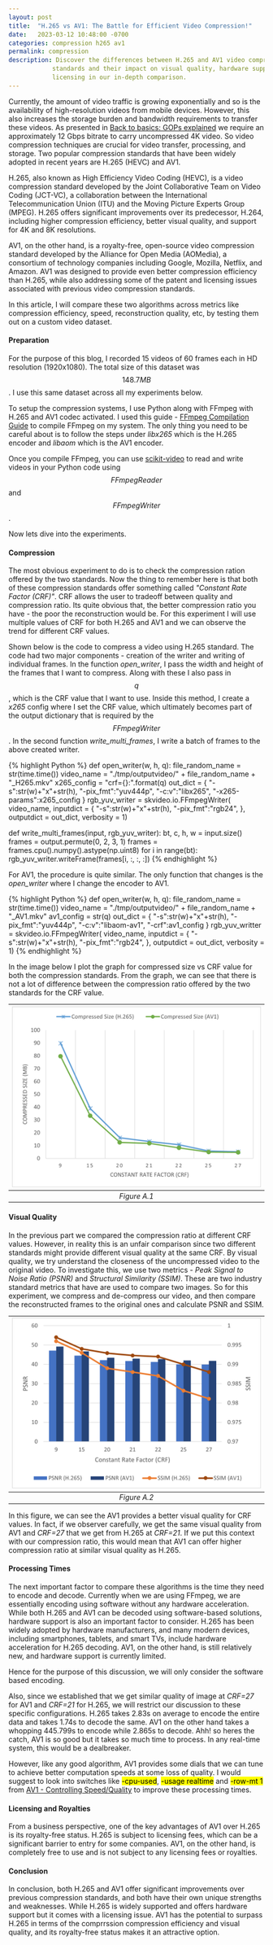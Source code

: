 ```yaml
---
layout: post
title:  "H.265 vs AV1: The Battle for Efficient Video Compression!"
date:   2023-03-12 10:48:00 -0700
categories: compression h265 av1
permalink: compression
description: Discover the differences between H.265 and AV1 video compression 
            standards and their impact on visual quality, hardware support, and 
            licensing in our in-depth comparison.
---
```

Currently, the amount of video traffic is growing exponentially and so is the 
availability of high-resolution videos from mobile devices. However, this also 
increases the storage burden and bandwidth requirements to transfer these 
videos. As presented in 
[Back to basics: GOPs explained](https://aws.amazon.com/blogs/media/part-1-back-to-basics-gops-explained/) 
we require an approximately 12 Gbps bitrate to carry uncompressed 4K video. So 
video compression techniques are crucial for video transfer, processing, and 
storage. Two popular compression standards that have been widely adopted in 
recent years are H.265 (HEVC) and AV1.

H.265, also known as High Efficiency Video Coding (HEVC), is a video compression 
standard developed by the Joint Collaborative Team on Video Coding (JCT-VC), a 
collaboration between the International Telecommunication Union (ITU) and the 
Moving Picture Experts Group (MPEG). H.265 offers significant improvements over 
its predecessor, H.264, including higher compression efficiency, better visual 
quality, and support for 4K and 8K resolutions.

AV1, on the other hand, is a royalty-free, open-source video compression 
standard developed by the Alliance for Open Media (AOMedia), a consortium of 
technology companies including Google, Mozilla, Netflix, and Amazon. AV1 was 
designed to provide even better compression efficiency than H.265, while also 
addressing some of the patent and licensing issues associated with previous 
video compression standards.

In this article, I will compare these two algorithms across metrics like 
compression efficiency, speed, reconstruction quality, etc, by testing 
them out on a custom video dataset.

#### Preparation

For the purpose of this blog, I recorded 15 videos of 60 frames each in HD 
resolution (1920x1080). The total size of this dataset was $$148.7MB$$. I use this
same dataset across all my experiments below.

To setup the compression systems, I use Python along with FFmpeg with H.265 
and AV1 codec activated. I used this guide - [FFmpeg Compilation Guide](https://trac.ffmpeg.org/wiki/CompilationGuide/Ubuntu)
to compile FFmpeg on my system. The only thing you need to be careful about is 
to follow the steps under *libx265* which is the H.265 encoder and *libaom* which
is the AV1 encoder. 

Once you compile FFmpeg, you can use [scikit-video](http://www.scikit-video.org/stable/io.html)
to read and write videos in your Python code using $$FFmpegReader$$ and $$FFmpegWriter$$.

Now lets dive into the experiments.

#### Compression

The most obvious experiment to do is to check the compression ration offered by
the two standards. Now the thing to remember here is that both of these
compression standards offer something called *"Constant Rate Factor (CRF)"*.
CRF allows the user to tradeoff between quality and compression ratio. Its quite
obvious that, the better compression ratio you have - the poor the reconstruction would
be. For this experiment I will use multiple values of CRF for both H.265 and AV1
and we can observe the trend for different CRF values.

Shown below is the code to compress a video using H.265 standard. The code had
two major components - creation of the writer and writing of individual frames.
In the function *open_writer*, I pass the width and height of the frames that I 
want to compress. Along with these I also pass in $$q$$, which is the CRF value
that I want to use. Inside this method, I create a *x265* config where I set the
CRF value, which ultimately becomes part of the output dictionary that is required 
by the $$FFmpegWriter$$. In the second function *write_multi_frames*, I write a
batch of frames to the above created writer.

<div class="overflow-table custom-highlight">
{% highlight Python %}
def open_writer(w, h, q):
    file_random_name = str(time.time())
    video_name = "./tmp/outputvideo/" + file_random_name + "_H265.mkv"
    x265_config = "crf={}:".format(q)
    out_dict = {
        "-s":str(w)+"x"+str(h),
        "-pix_fmt":"yuv444p",
        "-c:v":"libx265",
        "-x265-params":x265_config
    }
    rgb_yuv_writer = skvideo.io.FFmpegWriter(
        video_name,
        inputdict = {
            "-s":str(w)+"x"+str(h),
            "-pix_fmt":"rgb24",
        },
        outputdict = out_dict,
        verbosity = 1)

def write_multi_frames(input, rgb_yuv_writer):
    bt, c, h, w = input.size()
    frames = output.permute(0, 2, 3, 1)
    frames = frames.cpu().numpy().astype(np.uint8)
    for i in range(bt):
        rgb_yuv_writer.writeFrame(frames[i, :, :, :])
{% endhighlight %}
</div>

For AV1, the procedure is quite similar. The only function that changes is the
*open_writer* where I change the encoder to AV1.

<div class="overflow-table custom-highlight">
{% highlight Python %}
def open_writer(w, h, q):
    file_random_name = str(time.time())
    video_name = "./tmp/outputvideo/" + file_random_name + "_AV1.mkv"
    av1_config = str(q)
    out_dict = {
        "-s":str(w)+"x"+str(h),
        "-pix_fmt":"yuv444p",
        "-c:v":"libaom-av1", 
        "-crf":av1_config
    }
    rgb_yuv_writter = skvideo.io.FFmpegWriter(
        video_name,
        inputdict = {
            "-s":str(w)+"x"+str(h),
            "-pix_fmt":"rgb24",
        },
        outputdict = out_dict,
        verbosity = 1)
{% endhighlight %}
</div>

In the image below I plot the graph for compressed size vs CRF value for both 
the compression standards. From the graph, we can see that there is not a lot 
of difference between the compression ratio offered by the two standards for the CRF
value. 

| ![Compressed Size vs CRF](../assets/images/compression/compress_vs_crf.png "Figure A.1") | 
|:--:| 
| *Figure A.1* |

#### Visual Quality

In the previous part we compared the compression ratio at different CRF values.
However, in reality this is an unfair comparison since two different standards
might provide different visual quality at the same CRF. By visual quality,
we try understand the closeness of the uncompressed video to the original video.
To investigate this, we use two metrics - *Peak Signal to Noise Ratio (PSNR)* and
*Structural Similarity (SSIM)*. These are two industry standard metrics that have 
are used to compare two images. So for this experiment, we compress and de-compress
our video, and then compare the reconstructed frames to the original ones and calculate 
PSNR and SSIM.

| ![Image Quality vs CRF](../assets/images/compression/image_quality.png "Figure A.2") | 
|:--:| 
| *Figure A.2* |

In this figure, we can see the AV1 provides a better visual quality for CRF values.
In fact, if we observer carefully, we get the same visual quality from AV1 and *CRF=27*
that we get from H.265 at *CRF=21*. If we put this context with our compression ratio, 
this would mean that AV1 can offer higher compression ratio at similar visual quality as H.265.

#### Processing Times

The next important factor to compare these algorithms is the time they need to encode and
decode. Currently when we are using FFmpeg, we are essentially encoding using software without 
any hardware acceleration. While both H.265 and AV1 can be decoded using software-based 
solutions, hardware support is also an important factor to consider. H.265 has been widely 
adopted by hardware manufacturers, and many modern devices, including smartphones, 
tablets, and smart TVs, include hardware acceleration for H.265 decoding. AV1, on the 
other hand, is still relatively new, and hardware support is currently limited. 

Hence for the purpose of this discussion, we will only consider the software based encoding.

Also, since we established that we get similar quality of image at *CRF=27* for AV1 and 
*CRF=21* for H.265, we will restrict our discussion to these specific configurations. H.265 takes 2.83s
on average to encode the entire data and takes 1.74s to decode the same. AV1 on the other hand
takes a whopping 445.799s to encode while 2.865s to decode. Ahh! so heres the catch,
AV1 is so good but it takes so much time to process. In any real-time system, this would be
a dealbreaker.

However, like any good algorithm, AV1 provides some dials that we can tune to achieve
better computation speeds at some loss of quality. I would suggest to look into
switches like <mark>-cpu-used</mark>, <mark>-usage realtime</mark> and <mark>-row-mt 1</mark>
from [AV1 - Controlling Speed/Quality](https://trac.ffmpeg.org/wiki/Encode/AV1#ControllingSpeedQuality)
to improve these processing times.

#### Licensing and Royalties

From a business perspective, one of the key advantages of AV1 over H.265 is its 
royalty-free status. H.265 is subject to licensing fees, which can be a 
significant barrier to entry for some companies. AV1, on the other hand, is 
completely free to use and is not subject to any licensing fees or royalties.

#### Conclusion

In conclusion, both H.265 and AV1 offer significant improvements over previous 
compression standards, and both have their own unique strengths and weaknesses. 
While H.265 is widely supported and offers hardware support but it comes with a licensing issue.
AV1 has the potential to surpass H.265 in terms of the comprrssion compression 
efficiency and visual quality, and its royalty-free status makes it an attractive option. 
